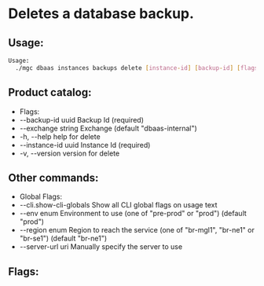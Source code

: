 # Deletes a database backup.

## Usage:
```bash
Usage:
  ./mgc dbaas instances backups delete [instance-id] [backup-id] [flags]
```

## Product catalog:
- Flags:
- --backup-id uuid     Backup Id (required)
- --exchange string    Exchange (default "dbaas-internal")
- -h, --help               help for delete
- --instance-id uuid   Instance Id (required)
- -v, --version            version for delete

## Other commands:
- Global Flags:
- --cli.show-cli-globals   Show all CLI global flags on usage text
- --env enum               Environment to use (one of "pre-prod" or "prod") (default "prod")
- --region enum            Region to reach the service (one of "br-mgl1", "br-ne1" or "br-se1") (default "br-ne1")
- --server-url uri         Manually specify the server to use

## Flags:
```bash

```

